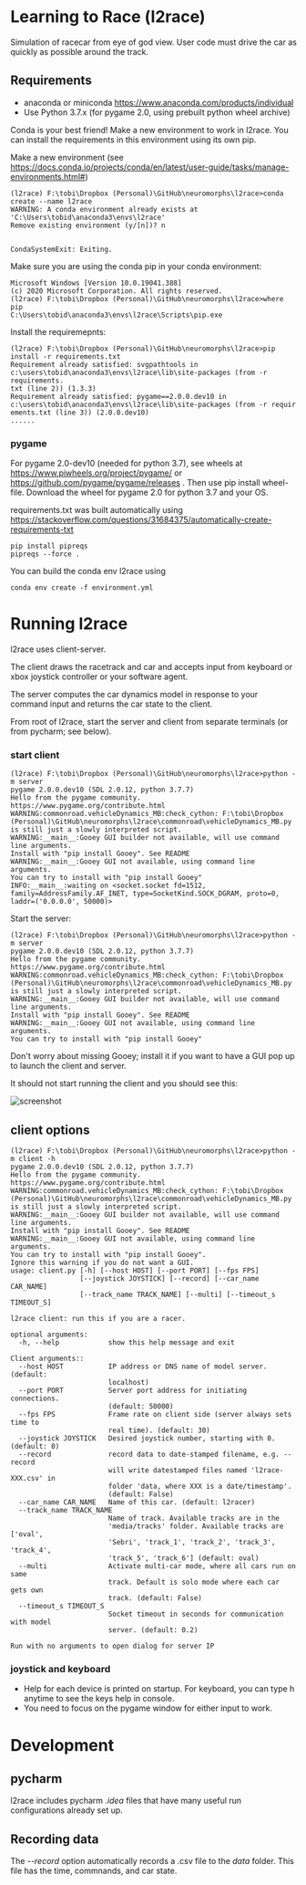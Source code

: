 # Learning to Race (l2race)
 
Simulation of racecar from eye of god view. User code must drive the car as quickly as possible around the track.

## Requirements


 - anaconda or miniconda https://www.anaconda.com/products/individual
 - Use Python 3.7.x (for pygame 2.0, using prebuilt python wheel archive)

Conda is your best friend! Make a new environment to work in l2race.
You can install the requirements in this environment using its own pip.

Make a new environment (see https://docs.conda.io/projects/conda/en/latest/user-guide/tasks/manage-environments.html#)
```shell script
(l2race) F:\tobi\Dropbox (Personal)\GitHub\neuromorphs\l2race>conda create --name l2race
WARNING: A conda environment already exists at 'C:\Users\tobid\anaconda3\envs\l2race'
Remove existing environment (y/[n])? n


CondaSystemExit: Exiting.

```

Make sure you are using the conda pip in your conda environment:
```shell script
Microsoft Windows [Version 10.0.19041.388]
(c) 2020 Microsoft Corporation. All rights reserved.
(l2race) F:\tobi\Dropbox (Personal)\GitHub\neuromorphs\l2race>where pip
C:\Users\tobid\anaconda3\envs\l2race\Scripts\pip.exe
```
Install the requiremepnts:

```shell script
(l2race) F:\tobi\Dropbox (Personal)\GitHub\neuromorphs\l2race>pip install -r requirements.txt
Requirement already satisfied: svgpathtools in c:\users\tobid\anaconda3\envs\l2race\lib\site-packages (from -r requirements.
txt (line 2)) (1.3.3)
Requirement already satisfied: pygame==2.0.0.dev10 in c:\users\tobid\anaconda3\envs\l2race\lib\site-packages (from -r requir
ements.txt (line 3)) (2.0.0.dev10)
......
``` 
### pygame
For pygame 2.0-dev10 (needed for python 3.7), see wheels at https://www.piwheels.org/project/pygame/ or https://github.com/pygame/pygame/releases . Then use pip install wheel-file. Download the wheel for pygame 2.0 for python 3.7 and your OS.


requirements.txt was built automatically using https://stackoverflow.com/questions/31684375/automatically-create-requirements-txt
```shell script
pip install pipreqs
pipreqs --force .
```
You can build the conda env l2race using
```shell script
conda env create -f environment.yml
```

# Running l2race

l2race uses client-server. 

The client draws the racetrack and car and accepts input from keyboard or xbox joystick controller or your software agent.

The server computes the car dynamics model in response to your command input and returns the car state to the client.

From root of l2race, start the server and client from separate terminals (or from pycharm; see below).

### start client
```shell script
(l2race) F:\tobi\Dropbox (Personal)\GitHub\neuromorphs\l2race>python -m server
pygame 2.0.0.dev10 (SDL 2.0.12, python 3.7.7)
Hello from the pygame community. https://www.pygame.org/contribute.html
WARNING:commonroad.vehicleDynamics_MB:check_cython: F:\tobi\Dropbox (Personal)\GitHub\neuromorphs\l2race\commonroad\vehicleDynamics_MB.py is still just a slowly interpreted script.
WARNING:__main__:Gooey GUI builder not available, will use command line arguments.
Install with "pip install Gooey". See README
WARNING:__main__:Gooey GUI not available, using command line arguments.
You can try to install with "pip install Gooey"
INFO:__main__:waiting on <socket.socket fd=1512, family=AddressFamily.AF_INET, type=SocketKind.SOCK_DGRAM, proto=0, laddr=('0.0.0.0', 50000)>
```

Start the server:

```shell script
(l2race) F:\tobi\Dropbox (Personal)\GitHub\neuromorphs\l2race>python -m server
pygame 2.0.0.dev10 (SDL 2.0.12, python 3.7.7)
Hello from the pygame community. https://www.pygame.org/contribute.html
WARNING:commonroad.vehicleDynamics_MB:check_cython: F:\tobi\Dropbox (Personal)\GitHub\neuromorphs\l2race\commonroad\vehicleDynamics_MB.py is still just a slowly interpreted script.
WARNING:__main__:Gooey GUI builder not available, will use command line arguments.
Install with "pip install Gooey". See README
WARNING:__main__:Gooey GUI not available, using command line arguments.
You can try to install with "pip install Gooey"
```

Don't worry about missing Gooey; install it if you want to have a GUI pop up to launch the client and server.

It should not start running the client and you should see this:

![screenshot](media/oval_track_screenshot.png)

## client options
````shell script
(l2race) F:\tobi\Dropbox (Personal)\GitHub\neuromorphs\l2race>python -m client -h
pygame 2.0.0.dev10 (SDL 2.0.12, python 3.7.7)
Hello from the pygame community. https://www.pygame.org/contribute.html
WARNING:commonroad.vehicleDynamics_MB:check_cython: F:\tobi\Dropbox (Personal)\GitHub\neuromorphs\l2race\commonroad\vehicleDynamics_MB.py is still just a slowly interpreted script.
WARNING:__main__:Gooey GUI builder not available, will use command line arguments.
Install with "pip install Gooey". See README
WARNING:__main__:Gooey GUI not available, using command line arguments.
You can try to install with "pip install Gooey".
Ignore this warning if you do not want a GUI.
usage: client.py [-h] [--host HOST] [--port PORT] [--fps FPS]
                 [--joystick JOYSTICK] [--record] [--car_name CAR_NAME]
                 [--track_name TRACK_NAME] [--multi] [--timeout_s TIMEOUT_S]

l2race client: run this if you are a racer.

optional arguments:
  -h, --help            show this help message and exit

Client arguments::
  --host HOST           IP address or DNS name of model server. (default:
                        localhost)
  --port PORT           Server port address for initiating connections.
                        (default: 50000)
  --fps FPS             Frame rate on client side (server always sets time to
                        real time). (default: 30)
  --joystick JOYSTICK   Desired joystick number, starting with 0. (default: 0)
  --record              record data to date-stamped filename, e.g. --record
                        will write datestamped files named 'l2race-XXX.csv' in
                        folder 'data, where XXX is a date/timestamp'.
                        (default: False)
  --car_name CAR_NAME   Name of this car. (default: l2racer)
  --track_name TRACK_NAME
                        Name of track. Available tracks are in the
                        'media/tracks' folder. Available tracks are ['oval',
                        'Sebri', 'track_1', 'track_2', 'track_3', 'track_4',
                        'track_5', 'track_6'] (default: oval)
  --multi               Activate multi-car mode, where all cars run on same
                        track. Default is solo mode where each car gets own
                        track. (default: False)
  --timeout_s TIMEOUT_S
                        Socket timeout in seconds for communication with model
                        server. (default: 0.2)

Run with no arguments to open dialog for server IP

````

### joystick and keyboard
 - Help for each device is printed on startup. For keyboard, you can type h anytime to see the keys help in console.
 - You need to focus on the pygame window for either input to work.

# Development

## pycharm

l2race includes pycharm _.idea_ files that have many useful run configurations already set up.

## Recording data

The _--record_ option automatically records a .csv file to the _data_ folder. This file has the time, commnands, and car state.
